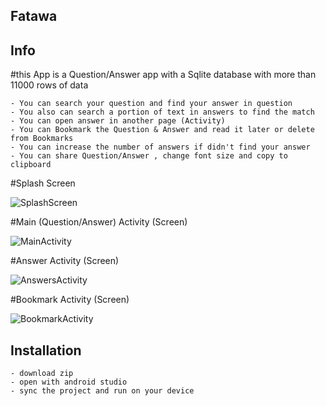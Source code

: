 ## Fatawa


## Info
#this App is a Question/Answer app with a Sqlite database with more than 11000 rows of data

    - You can search your question and find your answer in question
    - You also can search a portion of text in answers to find the match
    - You can open answer in another page (Activity)
    - You can Bookmark the Question & Answer and read it later or delete from Bookmarks
    - You can increase the number of answers if didn't find your answer
    - You can share Question/Answer , change font size and copy to clipboard

#Splash Screen

![SplashScreen](https://github.com/ehsanullahhaidary/Fatawa/assets/74910020/c5571b95-cfb9-4c99-a3ab-128daafb24aa)




#Main (Question/Answer) Activity (Screen)

![MainActivity](https://github.com/ehsanullahhaidary/Fatawa/assets/74910020/9fac8314-db03-4409-b182-0e089e66c059)




#Answer Activity (Screen)

![AnswersActivity](https://github.com/ehsanullahhaidary/Fatawa/assets/74910020/048e3050-6e15-4379-8439-f2e0423e33f9)




#Bookmark Activity (Screen)

![BookmarkActivity](https://github.com/ehsanullahhaidary/Fatawa/assets/74910020/1a01b085-bd07-4e34-aeed-dcc79983389e)


## Installation 
    - download zip
    - open with android studio
    - sync the project and run on your device
